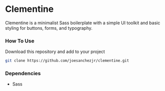 # Clementine

Clementine is a minimalist Sass boilerplate with a simple UI toolkit and basic styling for buttons, forms, and typography.

### How To Use

Download this repository and add to your project

```zsh
git clone https://github.com/joesanchezjr/clementine.git
```

### Dependencies

- Sass
